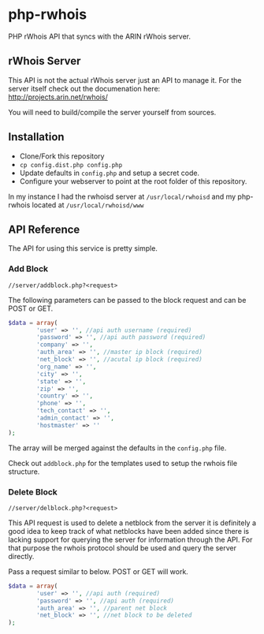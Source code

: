php-rwhois
==========

PHP rWhois API that syncs with the ARIN rWhois server.

## rWhois Server

This API is not the actual rWhois server just an API to manage it. For the server itself check out the documenation here: http://projects.arin.net/rwhois/

You will need to build/compile the server yourself from sources.

## Installation

* Clone/Fork this repository
* `cp config.dist.php config.php`
* Update defaults in `config.php` and setup a secret code.
* Configure your webserver to point at the root folder of this repository.

In my instance I had the rwhoisd server at `/usr/local/rwhoisd` and my php-rwhois located at `/usr/local/rwhoisd/www`

## API Reference

The API for using this service is pretty simple.

### Add Block

`//server/addblock.php?<request>`

The following parameters can be passed to the block request and can be POST or GET.

```php
$data = array(
        'user' => '', //api auth username (required)
        'password' => '', //api auth password (required)
        'company' => '',
        'auth_area' => '', //master ip block (required)
        'net_block' => '', //acutal ip block (required)
        'org_name' => '',
        'city' => '',
        'state' => '',
        'zip' => '',
        'country' => '',
        'phone' => '',
        'tech_contact' => '',
        'admin_contact' => '',
        'hostmaster' => ''
);
```
The array will be merged against the defaults in the `config.php` file.

Check out `addblock.php` for the templates used to setup the rwhois file structure.

### Delete Block

`//server/delblock.php?<request>`

This API request is used to delete a netblock from the server it is definitely a good idea to keep track of what netblocks have been added since there is lacking support for querying the server for information through the API. For that purpose the rwhois protocol should be used and query the server directly.

Pass a request similar to below. POST or GET will work.

```php
$data = array(
        'user' => '', //api auth (required)
        'password' => '', //api auth (required)
        'auth_area' => '', //parent net block
        'net_block' => '', //net block to be deleted
);
```

